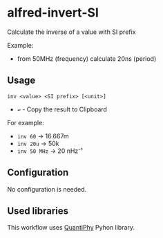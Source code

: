 # alfred-invert-SI
Calculate the inverse of a value with SI prefix

Example:
- from 50MHz (frequency) calculate 20ns (period)

## Usage

`inv <value> <SI prefix> [<unit>]`
   - `↩` - Copy the result to Clipboard

For example:
- `inv 60`     -> 16.667m
- `inv 20u`    -> 50k
- `inv 50 MHz` -> 20 nHz⁻¹

## Configuration

No configuration is needed.

## Used libraries

This workflow uses [QuantiPhy](https://github.com/KenKundert/quantiphy) Pyhon library. 
